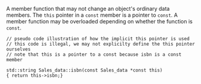 A member function that may not change an object's ordinary data members. The `this` pointer in a `const` member is a pointer to `const`. A member function may be overloaded depending on whether the function is `const`. 

```
// pseudo code illustration of how the implicit this pointer is used
// this code is illegal, we may not explicilty define the this pointer ourselves
// note that this is a pointer to a const because isbn is a const member

std::string Sales_data::isbn(const Sales_data *const this)
{ return this->isbn;}
```

